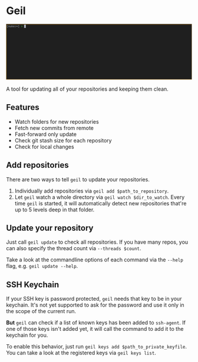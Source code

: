 # Geil

<p align="center">
    <img src="https://github.com/Nukesor/images/blob/main/geil.gif?raw=true">
</p>

A tool for updating all of your repositories and keeping them clean.

## Features

- Watch folders for new repositories
- Fetch new commits from remote
- Fast-forward only update
- Check git stash size for each repository
- Check for local changes


## Add repositories

There are two ways to tell `geil` to update your repositories.

1. Individually add repositories via `geil add $path_to_repository`.
2. Let `geil` watch a whole directory via `geil watch $dir_to_watch`.
    Every time `geil` is started, it will automatically detect new repositories that're up to 5 levels deep in that folder.

## Update your repository

Just call `geil update` to check all repositories.
If you have many repos, you can also specify the thread count via `--threads $count`.

Take a look at the commandline options of each command via the `--help` flag, e.g. `geil update --help`.

## SSH Keychain

If your SSH key is password protected, `geil` needs that key to be in your keychain.
It's not yet supported to ask for the password and use it only in the scope of the current run.

**But** `geil` can check if a list of known keys has been added to `ssh-agent`.
If one of those keys isn't added yet, it will call the command to add it to the keychain for you.

To enable this behavior, just run `geil keys add $path_to_private_keyfile`. \
You can take a look at the registered keys via `geil keys list`.
